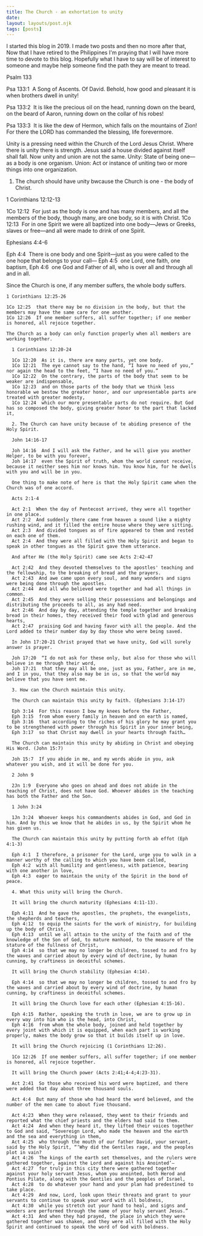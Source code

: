 ```yaml
---
title: The Church - an exhortation to unity
date:
layout: layouts/post.njk
tags: [posts]
---
```


  I started this blog in 2019. I made two posts and then no more after that, Now that I have retired to the Philippines I'm praying that I will have more time to devote to this blog. Hopefully what I have to say will be of interest to someone and maybe help someone find the path they are meant to tread.


Psalm 133

Psa 133:1  A Song of Ascents. Of David. Behold, how good and pleasant it is when brothers dwell in unity!

Psa 133:2  It is like the precious oil on the head, running down on the beard, on the beard of Aaron, running down on the collar of his robes!

Psa 133:3  It is like the dew of Hermon, which falls on the mountains of Zion! For there the LORD has commanded the blessing, life forevermore.

  Unity is a pressing need within the Church of the Lord Jesus Christ. Where there is unity there is strength. Jesus said a house divided against itself shall fall. Now unity and union are not the same. Unity: State of being one—as a body is one organism. Union: Act or instance of uniting two or more things into one organization.

  1. The church should have unity bwcause the Church is one - the body of Christ.

  1 Corinthians 12:12-13

  1Co 12:12  For just as the body is one and has many members, and all the members of the body, though many, are one body, so it is with Christ.
  1Co 12:13  For in one Spirit we were all baptized into one body—Jews or Greeks, slaves or free—and all were made to drink of one Spirit.

  Ephesians 4:4-6

  Eph 4:4  There is one body and one Spirit—just as you were called to the one hope that belongs to your call—
  Eph 4:5  one Lord, one faith, one baptism,
  Eph 4:6  one God and Father of all, who is over all and through all and in all.

  Since the Church is one, if any member suffers, the whole body suffers.

    1 Corinthians 12:25-26

    1Co 12:25  that there may be no division in the body, but that the members may have the same care for one another.
    1Co 12:26  If one member suffers, all suffer together; if one member is honored, all rejoice together.

    The Church as a body can only function properly when all members are working together.

      1 Corinthians 12:20-24

      1Co 12:20  As it is, there are many parts, yet one body.
      1Co 12:21  The eye cannot say to the hand, “I have no need of you,” nor again the head to the feet, “I have no need of you.”
      1Co 12:22  On the contrary, the parts of the body that seem to be weaker are indispensable,
      1Co 12:23  and on those parts of the body that we think less honorable we bestow the greater honor, and our unpresentable parts are treated with greater modesty,
      1Co 12:24  which our more presentable parts do not require. But God has so composed the body, giving greater honor to the part that lacked it,

      2. The Church can have unity because of te abiding presence of the Holy Spirit.

      John 14:16-17

      Joh 14:16  And I will ask the Father, and he will give you another Helper, to be with you forever,
      Joh 14:17  even the Spirit of truth, whom the world cannot receive, because it neither sees him nor knows him. You know him, for he dwells with you and will be in you.

      One thing to make note of here is that the Holy Spirit came when the Church was of one accord.

      Acts 2:1-4

      Act 2:1  When the day of Pentecost arrived, they were all together in one place.
      Act 2:2  And suddenly there came from heaven a sound like a mighty rushing wind, and it filled the entire house where they were sitting.
      Act 2:3  And divided tongues as of fire appeared to them and rested on each one of them.
      Act 2:4  And they were all filled with the Holy Spirit and began to speak in other tongues as the Spirit gave them utterance.

      And after He (the Holy Spirit) came see Acts 2:42-47

      Act 2:42  And they devoted themselves to the apostles' teaching and the fellowship, to the breaking of bread and the prayers.
      Act 2:43  And awe came upon every soul, and many wonders and signs were being done through the apostles.
      Act 2:44  And all who believed were together and had all things in common.
      Act 2:45  And they were selling their possessions and belongings and distributing the proceeds to all, as any had need.
      Act 2:46  And day by day, attending the temple together and breaking bread in their homes, they received their food with glad and generous hearts,
      Act 2:47  praising God and having favor with all the people. And the Lord added to their number day by day those who were being saved.

      In John 17:20-21 Christ prayed that we have unity, God will surely answer is prayer.

      Joh 17:20  “I do not ask for these only, but also for those who will believe in me through their word,
      Joh 17:21  that they may all be one, just as you, Father, are in me, and I in you, that they also may be in us, so that the world may believe that you have sent me.

      3. How can the Church maintain this unity.

      The Church can maintain this unity by faith. (Ephesians 3:14-17)

      Eph 3:14  For this reason I bow my knees before the Father,
      Eph 3:15  from whom every family in heaven and on earth is named,
      Eph 3:16  that according to the riches of his glory he may grant you to be strengthened with power through his Spirit in your inner being,
      Eph 3:17  so that Christ may dwell in your hearts through faith…

      The Church can maintain this unity by abiding in Christ and obeying His Word. (John 15:7)

      Joh 15:7  If you abide in me, and my words abide in you, ask whatever you wish, and it will be done for you.

      2 John 9

      2Jn 1:9  Everyone who goes on ahead and does not abide in the teaching of Christ, does not have God. Whoever abides in the teaching has both the Father and the Son.

      1 John 3:24

      1Jn 3:24  Whoever keeps his commandments abides in God, and God in him. And by this we know that he abides in us, by the Spirit whom he has given us.

      The Church can maintain this unity by putting forth ab effot (Eph 4:1-3)

      Eph 4:1  I therefore, a prisoner for the Lord, urge you to walk in a manner worthy of the calling to which you have been called,
      Eph 4:2  with all humility and gentleness, with patience, bearing with one another in love,
      Eph 4:3  eager to maintain the unity of the Spirit in the bond of peace.

      4. What this unity will bring the Church.

      It will bring the church maturity (Ephesians 4:11-13).

      Eph 4:11  And he gave the apostles, the prophets, the evangelists, the shepherds and teachers,
      Eph 4:12  to equip the saints for the work of ministry, for building up the body of Christ,
      Eph 4:13  until we all attain to the unity of the faith and of the knowledge of the Son of God, to mature manhood, to the measure of the stature of the fullness of Christ,
      Eph 4:14  so that we may no longer be children, tossed to and fro by the waves and carried about by every wind of doctrine, by human cunning, by craftiness in deceitful schemes.

      It will bring the Church stability (Ephesian 4:14).

      Eph 4:14  so that we may no longer be children, tossed to and fro by the waves and carried about by every wind of doctrine, by human cunning, by craftiness in deceitful schemes.

      It will bring the Church love for each other (Ephesian 4:15-16).

      Eph 4:15  Rather, speaking the truth in love, we are to grow up in every way into him who is the head, into Christ,
      Eph 4:16  from whom the whole body, joined and held together by every joint with which it is equipped, when each part is working properly, makes the body grow so that it builds itself up in love.

      It will bring the Church rejoicing (1 Corinthians 12:26).

      1Co 12:26  If one member suffers, all suffer together; if one member is honored, all rejoice together.

      It will bring the Church power (Acts 2:41;4-4;4:23-31).

      Act 2:41  So those who received his word were baptized, and there were added that day about three thousand souls.

      Act 4:4  But many of those who had heard the word believed, and the number of the men came to about five thousand.

      Act 4:23  When they were released, they went to their friends and reported what the chief priests and the elders had said to them.
      Act 4:24  And when they heard it, they lifted their voices together to God and said, “Sovereign Lord, who made the heaven and the earth and the sea and everything in them,
      Act 4:25  who through the mouth of our father David, your servant, said by the Holy Spirit, “‘Why did the Gentiles rage, and the peoples plot in vain?
      Act 4:26  The kings of the earth set themselves, and the rulers were gathered together, against the Lord and against his Anointed’—
      Act 4:27  for truly in this city there were gathered together against your holy servant Jesus, whom you anointed, both Herod and Pontius Pilate, along with the Gentiles and the peoples of Israel,
      Act 4:28  to do whatever your hand and your plan had predestined to take place.
      Act 4:29  And now, Lord, look upon their threats and grant to your servants to continue to speak your word with all boldness,
      Act 4:30  while you stretch out your hand to heal, and signs and wonders are performed through the name of your holy servant Jesus.”
      Act 4:31  And when they had prayed, the place in which they were gathered together was shaken, and they were all filled with the Holy Spirit and continued to speak the word of God with boldness.
